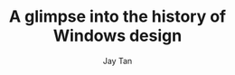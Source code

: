 ---
layout: post
title: "A glimpse into the history of Windows design"
link: "https://microsoft.design/articles/a-glimpse-into-the-history-of-windows-design"
author: "Jay Tan"
published_date: "27/03/2025"
description: " At the turn of the millennium, the widespread adoption of Microsoft Windows was a pivotal moment in technology. It played a crucial role in the integration of personal computers into both business and home environments. Windows introduced features that revolutionized network management and enhanced support for mobile computing, paving the way for the modern, connected workplace. <br><br>Harold Gomez, Jeremy Knudsen, and Kim Sealls are three designers at Microsoft who have contributed to Windows design since 2000 and witnessed its design evolution. From the iconic Windows XP to the sleek Windows 11, Windows has constantly evolved to reflect the changing needs and preferences of users worldwide.  In this roundtable discussion, we delve into the remarkable journey of Windows design."
language: "en"
categories: 
   - Liens
tags: "design ui ux microsoft"
og-tags: "design ui ux microsoft"
permalink: /:categories/:year/:month/:day/:title/
---